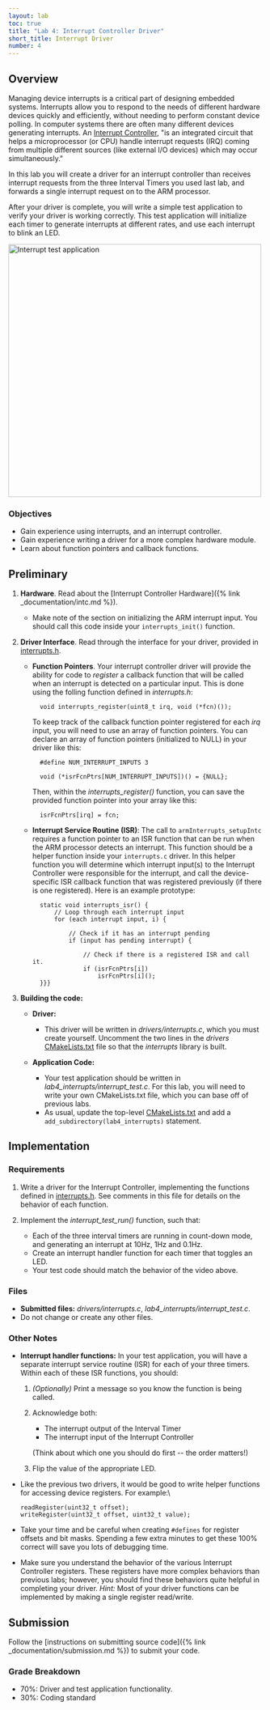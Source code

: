 ```yaml
---
layout: lab
toc: true
title: "Lab 4: Interrupt Controller Driver"
short_title: Interrupt Driver
number: 4
---
```


## Overview


Managing device interrupts is a critical part of designing embedded systems.  Interrupts allow you to respond to the needs of different hardware devices quickly and efficiently, without needing to perform constant device polling.
In computer systems there are often many different devices generating interrupts.  An [Interrupt Controller](https://en.wikipedia.org/wiki/Programmable_interrupt_controller), "is an integrated circuit that helps a microprocessor (or CPU) handle interrupt requests (IRQ) coming from multiple different sources (like external I/O devices) which may occur simultaneously."  

In this lab you will create a driver for an interrupt controller than receives interrupt requests from the three Interval Timers you used last lab, and forwards a single interrupt request on to the ARM processor.

After your driver is complete, you will write a simple test application to verify your driver is working correctly.  This test application will initialize each timer to generate interrupts at different rates, and use each interrupt to blink an LED.

<img src="{% link media/interrupts/interrupt_test.gif %}" width="500" alt="Interrupt test application">

### Objectives

* Gain experience using interrupts, and an interrupt controller.
* Gain experience writing a driver for a more complex hardware module.
* Learn about function pointers and callback functions.

## Preliminary

1. **Hardware**. Read about the [Interrupt Controller Hardware]({% link _documentation/intc.md %}).
    * Make note of the section on initializing the ARM interrupt input.  You should call this code inside your `interrupts_init()` function.  

1. **Driver Interface**. Read through the interface for your driver, provided in [interrupts.h](https://github.com/byu-cpe/ecen330_student/blob/main/drivers/interrupts.h).



    * **Function Pointers**.  Your interrupt controller driver will provide the ability for code to *register* a callback function that will be called when an interrupt is detected on a particular input.  This is done using the folling function defined in *interrupts.h*:

            void interrupts_register(uint8_t irq, void (*fcn)());

        To keep track of the callback function pointer registered for each *irq* input, you will need to use an array of function pointers. You can declare an array of function pointers (initialized to NULL) in your driver like this:

            #define NUM_INTERRUPT_INPUTS 3

            void (*isrFcnPtrs[NUM_INTERRUPT_INPUTS])() = {NULL};

        Then, within the *interrupts_register()* function, you can save the provided function pointer into your array like this:

            isrFcnPtrs[irq] = fcn;

  

    * **Interrupt Service Routine (ISR)**: The call to `armInterrupts_setupIntc` requires a function pointer to an ISR function that can be run when the ARM processor detects an interrupt.  This function should be a helper function inside your `interrupts.c` driver.  In this helper function you will determine which interrupt input(s) to the Interrupt Controller were responsible for the interrupt, and call the device-specific ISR callback function that was registered previously (if there is one registered).  Here is an example prototype:

            static void interrupts_isr() {
                // Loop through each interrupt input
                for (each interrupt input, i) {
                    
                    // Check if it has an interrupt pending
                    if (input has pending interrupt) {

                        // Check if there is a registered ISR and call it.
                        if (isrFcnPtrs[i])
                            isrFcnPtrs[i]();
            }}}


1. **Building the code:** 
    * **Driver:** 
        * This driver will be written in *drivers/interrupts.c*, which you must create yourself.  Uncomment the two lines in the *drivers* [CMakeLists.txt](https://github.com/byu-cpe/ecen330_student/blob/main/drivers/CMakeLists.txt) file so that the *interrupts* library is built.  

    * **Application Code:**
        * Your test application should be written in *lab4_interrupts/interrupt_test.c*.  For this lab, you will need to write your own CMakeLists.txt file, which you can base off of previous labs.
        * As usual, update the top-level [CMakeLists.txt](https://github.com/byu-cpe/ecen330_student/blob/main/CMakeLists.txt) and add a `add_subdirectory(lab4_interrupts)` statement.

## Implementation

### Requirements

1. Write a driver for the Interrupt Controller, implementing the functions defined in [interrupts.h](https://github.com/byu-cpe/ecen330_student/blob/main/drivers/interrupts.h).  See comments in this file for details on the behavior of each function.

1. Implement the *interrupt_test_run()* function, such that:
    * Each of the three interval timers are running in count-down mode, and generating an interrupt at 10Hz, 1Hz and 0.1Hz.
    * Create an interrupt handler function for each timer that toggles an LED.
    * Your test code should match the behavior of the video above.



### Files
  - **Submitted files:** *drivers/interrupts.c*, *lab4_interrupts/interrupt_test.c*.
  - Do not change or create any other files.

### Other Notes

* **Interrupt handler functions:**  In your test application, you will have a separate interrupt service routine (ISR) for each of your three timers.  Within each of these ISR functions, you should:
    1. *(Optionally)* Print a message so you know the function is being called.
    1. Acknowledge both:
        * The interrupt output of the Interval Timer
        * The interrupt input of the Interrupt Controller
        
        (Think about which one you should do first -- the order matters!)
    3. Flip the value of the appropriate LED.
* Like the previous two drivers, it would be good to write helper functions for accessing device registers.  For example:\

      readRegister(uint32_t offset);
      writeRegister(uint32_t offset, uint32_t value);

* Take your time and be careful when creating `#defines` for register offsets and bit masks.  Spending a few extra minutes to get these 100% correct will save you lots of debugging time.

* Make sure you understand the behavior of the various Interrupt Controller registers.  These registers have more complex behaviors than previous labs; however, you should find these behaviors quite helpful in completing your driver.  *Hint:* Most of your driver functions can be implemented by making a single register read/write.


## Submission
Follow the [instructions on submitting source code]({% link _documentation/submission.md %}) to submit your code.

### Grade Breakdown 
  * 70%: Driver and test application functionality.
  * 30%: Coding standard